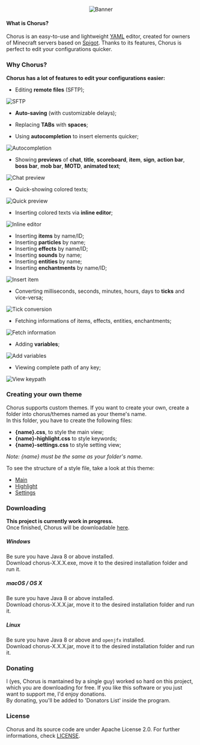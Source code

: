 <p align="center">
  <img src="https://i.imgur.com/4FyinoS.png" alt="Banner" />
</p>

#### What is Chorus?
Chorus is an easy-to-use and lightweight [YAML](http://yaml.org/) editor, created for owners of Minecraft servers based on [Spigot](https://spigotmc.org).
Thanks to its features, Chorus is perfect to edit your configurations quicker. 

### Why Chorus?
**Chorus has a lot of features to edit your configurations easier:**   
   
   
* Editing **remote files** (SFTP);

![SFTP](https://i.imgur.com/VKvmhNi.png)
   
   
* **Auto-saving** (with customizable delays);
   
   
* Replacing **TABs** with **spaces**;
   
   
* Using **autocompletion** to insert elements quicker;
   
![Autocompletion](https://i.imgur.com/oSIsIRW.png)
   
   
* Showing **previews** of **chat**, **title**, **scoreboard**, **item**, **sign**, **action bar**, **boss bar**, **mob bar**, **MOTD**, **animated text**;   
   
![Chat preview](https://i.imgur.com/Hnn2J7n.png)   
   
   
* Quick-showing colored texts;   
    
![Quick preview](https://i.imgur.com/Za6T9cF.png)   
   
   
* Inserting colored texts via **inline editor**;  
    
![Inline editor](https://i.imgur.com/coRGKGt.png)   
   
   
* Inserting **items** by name/ID;
* Inserting **particles** by name;
* Inserting **effects** by name/ID;
* Inserting **sounds** by name;
* Inserting **entities** by name;
* Inserting **enchantments** by name/ID;   
   
![Insert item](https://i.imgur.com/TbRM1L9.png)   

   
* Converting milliseconds, seconds, minutes, hours, days to **ticks** and vice-versa;
      
![Tick conversion](https://i.imgur.com/o8pQhmJ.png)   

   
* Fetching informations of items, effects, entities, enchantments;   
   
![Fetch information](https://i.imgur.com/ak2YgNI.png)   


* Adding **variables**;   
   
![Add variables](https://i.imgur.com/XT9xVOi.png)  
 
   
* Viewing complete path of any key;   
   
![View keypath](https://i.imgur.com/hVukn96.png)   

   

### Creating your own theme
Chorus supports custom themes. If you want to create your own, create a folder into chorus/themes named as your theme's name.   
In this folder, you have to create the following files:
* **{name}.css**, to style the main view;    
* **{name}-highlight.css** to style keywords;    
* **{name}-settings.css** to style setting view;    

_Note: {name} must be the same as your folder's name._

To see the structure of a style file, take a look at this theme:   
* [Main](https://github.com/iAmGio/chorus/blob/master/src/assets/styles/light.css)       
* [Highlight](https://github.com/iAmGio/chorus/blob/master/src/assets/styles/light-highlight.css)    
* [Settings](https://github.com/iAmGio/chorus/blob/master/src/assets/styles/light-settings.css)

### Downloading
**This project is currently work in progress.**  
Once finished, Chorus will be downloadable [here](https://github.com/iAmGio/chorus/releases).

##### Windows
Be sure you have Java 8 or above installed.   
Download chorus-X.X.X.exe, move it to the desired installation folder and run it.  

##### macOS / OS X
Be sure you have Java 8 or above installed.  
Download chorus-X.X.X.jar, move it to the desired installation folder and run it.

##### Linux
Be sure you have Java 8 or above and `openjfx` installed.  
Download chorus-X.X.X.jar, move it to the desired installation folder and run it.  



### Donating
I (yes, Chorus is mantained by a single guy) worked so hard on this project, which you are downloading for free. If you like this software or you just want to support me, I'd enjoy donations.     
By donating, you'll be added to 'Donators List' inside the program.

### License
Chorus and its source code are under Apache License 2.0. For further informations, check [LICENSE](https://github.com/iAmGio/chorus/blob/master/LICENSE).